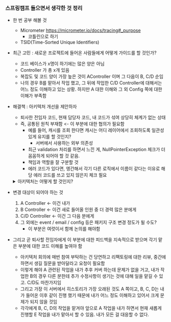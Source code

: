 ### 스프링캠프 들으면서 생각한 것 정리


- 한 번 공부 해볼 것
    - Micrometer https://micrometer.io/docs/tracing#_purpose 
        - 코틀린으로 하기
    - TSID(Time-Sorted Unique Identifiers)


- 최근 고민 : 새로운 프로젝트에 들어온 사람들에게 어떻게 가이드를 할 것인가?
    - 코드 베이스가 x명이 하기에는 많은 양은 아님
    - Controller 가 총 x개 있음
    - 복잡도 및 코드 양이 가장 높은 것이 AController 이며 그 다음이 B, C/D 순임
    - 나의 경우 B를 맡아서 작업 했고, 그 뒤에 작업한 C/D Controller에 대해서는 어느 정도 이해하고 있는 상황. 하지만 A 대한 이해와 그 외 Config 쪽에 대한 이해가 부족함

- 해결책 : 아키텍처 개선을 제안하자
    - 퇴사한 전임자 코드, 현재 담당자 코드, 내 코드가 섞여 상당히 체계가 없는 상태
    - 즉, 공통된 원칙 부재함 <- 이 부분에 대한 협의가 필요함
        - 예를 들어, 캐시를 조회 한다면 캐시는 어디 레이어에서 조회하도록 일관성 있게 유지를 할 것인지?
            - 서버에서 사용하는 외부 의존성
        - 최근 validation 처리를 하면서 느낀 게, NullPointerException 체크가 더 꼼꼼하게 되어야 할 것 같음.
        - 책임과 역할을 잘 구분할 것
        - 에러 코드가 있다면, 엥간해서 각기 다른 로직에서 이름이 같다는 이유로 해당 에러 코드를 쓰고 있지 않은지 체크 필요
   
    <details>
        <summary>아키텍처는 어떻게 할 것인지?</summary>

    - DDD, port & adapter, event driven 구조
    - 구성에서 고민이 필요한 것
        - 패키지 구성
            - Application
            - Domain
            - Infra
                - Adapter
                - Api
                - Events
                - persistence
        - 이벤트 구성
            - 이 부분은 이미 되어 있는 것이 있음
            - 다만, 문서화가 필요할 듯 싶음(다른 것도 마찬가지)
        - 도메인 구성
            - 고민할 것은 anemic or rich?
            - Getter & Setter 정도만 있는 anemic 도메인을 어떻게 할 것인지?
            - 단순히 DB schema가 아닌 domain modeling이 필요
                - 역할과 책임에 대해 고민할 것
            - 역할을 정했다면, 역할에 맞는 타입을 구성할 것
                - 추상화된 스키마 구성이 필요함 (schema.org)
    - 의존성의 방향을 정리할 것
        - 도메인에선 인프라에 대한 의존성이 있어선 안 된다.
            - 예를 들어, 페이징을 위해 해당 프로퍼티를 도메인에 넣으면 안 됌
            - 요청에 대해 책임을 담당할 인터페이스를 생성하고 행동을 정의한다.
                - 요청에 대한 쿼리 생성
                - 요청에 대한 페이징 쿼리 생성
            - MemberRequest<T> 
                - Member
                - T page()
                - T query()
            - MemberRequest 인터페이스로 레이어 간 메시지를 전송
            - 메소드 구현은 구현체에서 DB에 알맞는 타입으로 구현할 것
    - 비즈니스 흐름의 직관성과 유연성 둘 중 어떤 것을 더 가치를 둘 것인지?
        - 직관성에 가치를 둔다면, 해당 코드만 보고도 어떤 로직이 어디에 구현되어 있는지 파악이 될 수 있어야 함
        - 유연성에 가치를 둔다면, 이 부분은 좀 어려울 수 있음. 다만, 패키지나 애플리케이션 등의 책임에 대한 정보를 바탕으로 코드 구현 위치를 유추할 수 있게끔 구성하는 등 노력하는게 중요함.

    </details>
   

- 변경 대상이 되어야 하는 것
    1. A Controller <- 이건 내가 
    2. B Controller <- 이건 새로 들어올 인원 중 더 경력 많은 분에게
    3. C/D Controller <- 이건 그 다음 분에게
    4. 그 외에는 event / email / config 등은 패키지 구조 변경 정도가 될 수도? 
        - 이 부분은 여럿이서 함께 논의를 해야함

- 그리고 곧 퇴사할 전임자에게 이 부분에 대한 피드백을 지속적으로 받으며 각기 맡은 부분에 대한 코드 이해를 높여야 함
    - 아키텍처 회의에 매번 참여 부탁하는 건 당연하고 리팩토링에 대한 리뷰, 중간에 하면서 생길 질문을 받아달라고 요청이 필요함
    - 이렇게 해야 A 관련된 작업을 내가 추후 커버 하는데 문제가 없을 거고, 내가 작업한 B의 경우 다른 분한테 추가 수정사항이 생기는 것에 대해 일을 맡길 수 있고. C/D도 마찬가지임
    - 그리고 가장 이 서버에서 히스토리가 가장 오래된 것도 A 쪽이고, B, C, D는 내가 들어온 이후 같이 진행 했기 때문에 내가 어느 정도 이해하고 있어서 크게 문제가 되지 않을 것임
    - 각각에게 B, C, D의 작업을 맡겨야 앞으로 A 작업을 내가 하면서 현재 새롭게 진행할 E 작업을 내가 맡아서 할 수 있음. 내가 모든 걸 대응할 수 없다. 
